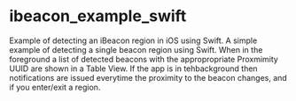 # ibeacon_example_swift
Example of detecting an iBeacon region in iOS using Swift.
A simple example of detecting a single beacon region using Swift.
When in the foreground a list of detected beacons with the appropropriate Proxmimity UUID are shown in a Table View. 
If the app is in tehbackground then notifications are issued everytime the proximity to the beacon changes, and if you enter/exit a region.

